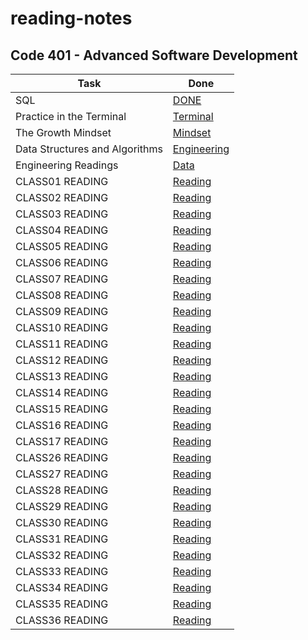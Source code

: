 # reading-notes
## Code 401 - Advanced Software Development

| Task | Done |
| --- | ----------- |
| SQL | [DONE](./sql.md) |
| Practice in the Terminal | [Terminal](./Terminal.md)
| The Growth Mindset | [Mindset](./TheGrowthMindset.md)
| Data Structures and Algorithms | [Engineering](./Engineering.md)
| Engineering Readings | [Data](./Data.md)
| CLASS01 READING | [Reading](./Class01_Read.md) |
| CLASS02 READING | [Reading](./Class02_Read.md) |
| CLASS03 READING | [Reading](./Class03_Read.md) |
| CLASS04 READING | [Reading](./Class04_Read.md) |
| CLASS05 READING | [Reading](./Class05_Read.md) |
| CLASS06 READING | [Reading](./Class06_Read.md) |
| CLASS07 READING | [Reading](./Class07_Read.md) |
| CLASS08 READING | [Reading](./Class08_Read.md) |
| CLASS09 READING | [Reading](./Class09_Read.md) |
| CLASS10 READING | [Reading](./Class10_Read.md) |
| CLASS11 READING | [Reading](./Class11_Read.md) |
| CLASS12 READING | [Reading](./Class12_Read.md) |
| CLASS13 READING | [Reading](./Class13_Read.md) |
| CLASS14 READING | [Reading](./Class14_Read.md) |
| CLASS15 READING | [Reading](./Class15_Read.md) |
| CLASS16 READING | [Reading](./Class16_Read.md) |
| CLASS17 READING | [Reading](./Class17_Read.md) |
| CLASS26 READING | [Reading](./Class26_Read.md) |
| CLASS27 READING | [Reading](./Class27_Read.md) |
| CLASS28 READING | [Reading](./Class28_Read.md) |
| CLASS29 READING | [Reading](./Class29_Read.md) |
| CLASS30 READING | [Reading](./Class30_Read.md) |
| CLASS31 READING | [Reading](./Class31_Read.md) |
| CLASS32 READING | [Reading](./Class32_Read.md) |
| CLASS33 READING | [Reading](./Class33_Read.md) |
| CLASS34 READING | [Reading](./Class34_Read.md) |
| CLASS35 READING | [Reading](./Class35_Read.md) |
| CLASS36 READING | [Reading](./Class36_Read.md) |












